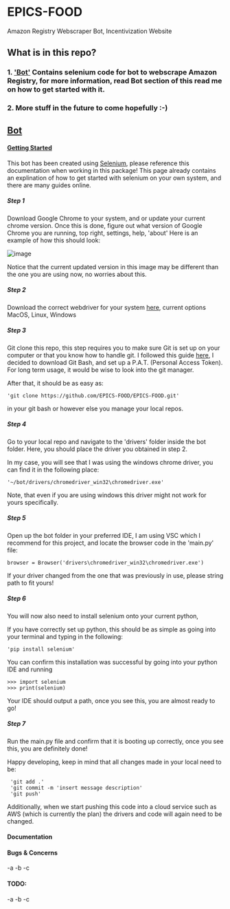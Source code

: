 # EPICS-FOOD
Amazon Registry Webscraper Bot, Incentivization Website

## What is in this repo?
### 1. ['Bot'](##Bot) Contains selenium code for bot to webscrape Amazon Registry, for more information, read Bot section of this read me on how to get started with it.
### 2. More stuff in the future to come hopefully :-)


## <ins>Bot</ins>

#### <ins>Getting Started</ins>
  This bot has been created using [<ins>Selenium</ins>](https://selenium-python.readthedocs.io/), please reference this documentation when working in this package! This page already contains an explination of how to get started with selenium on your own system, and there are many guides online.
  
##### Step 1
   Download Google Chrome to your system, and or update your current chrome version.
   Once this is done, figure out what version of Google Chrome you are running, top right, settings, help, 'about'
   Here is an example of how this should look:
   
   
   ![image](https://user-images.githubusercontent.com/43898891/230170642-f0cbcc58-402c-4590-a284-96cc1cadea1f.png)
   
   Notice that the current updated version in this image may be different than the one you are using now, no worries about this.
   
   

##### Step 2
   Download the correct webdriver for your system [here](https://chromedriver.chromium.org/downloads), current options MacOS, Linux, Windows

##### Step 3
   Git clone this repo, this step requires you to make sure Git is set up on your computer or that you know how to handle git. I followed this guide [here](https://docs.github.com/en/get-started/quickstart/fork-a-repo), I decided to download Git Bash, and set up a P.A.T. (Personal Access Token). For long term usage, it would be wise to look into the git manager.
   
   After that, it should be as easy as:
    
    'git clone https://github.com/EPICS-FOOD/EPICS-FOOD.git'
   
   in your git bash or however else you manage your local repos.
   
##### Step 4
   Go to your local repo and navigate to the 'drivers' folder inside the bot folder. Here, you should place the driver you obtained in step 2.
    
   In my case, you will see that I was using the windows chrome driver, you can find it in the following place: 
   
    '~/bot/drivers/chromedriver_win32\chromedriver.exe'
    
   Note, that even if you are using windows this driver might not work for yours specifically. 
 
##### Step 5
  
   Open up the bot folder in your preferred IDE, I am using VSC which I recommend for this project, and locate the browser code in the 'main.py' file:
    
    browser = Browser('drivers\chromedriver_win32\chromedriver.exe')
    
   If your driver changed from the one that was previously in use, please string path to fit yours!
    
##### Step 6
 
   You will now also need to install selenium onto your current python,
    
   If you have correctly set up python, this should be as simple as going into your terminal and typing in the following:
    
    'pip install selenium'
    
   You can confirm this installation was successful by going into your python IDE and running
    
    >>> import selenium
    >>> print(selenium)
    
   Your IDE should output a path, once you see this, you are almost ready to go!
    
 ##### Step 7
 
   Run the main.py file and confirm that it is booting up correctly, once you see this, you are definitely done!
     
   Happy developing, keep in mind that all changes made in your local need to be:
     
     'git add .' 
     'git commit -m 'insert message description'
     'git push'
    
   Additionally, when we start pushing this code into a cloud service such as AWS (which is currently the plan) the drivers and code will again need to be changed.
     
   
  
    
    
 
  
#### Documentation
  
#### Bugs & Concerns
  -a
  -b
  -c

#### TODO:
  -a
  -b
  -c

